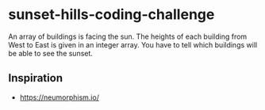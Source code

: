 # sunset-hills-coding-challenge
 An array of buildings is facing the sun. The heights of each building from West to East is given in an integer array. You have to tell which buildings will be able to see the sunset. 

## Inspiration
* https://neumorphism.io/
